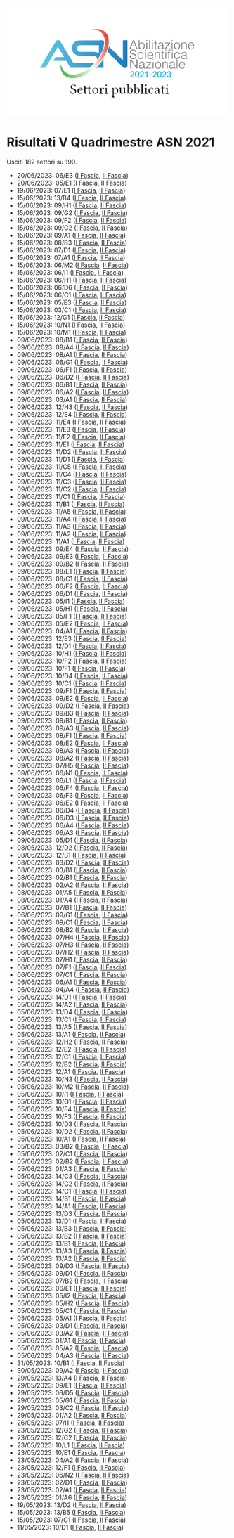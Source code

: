 ![logo](img/logo-2021.png)

# Risultati V Quadrimestre ASN 2021

Usciti 182 settori su 190.

- 20/06/2023: 06/E3 ([I Fascia](https://asn21.cineca.it/pubblico/miur/esito/06%252FE3/1/5), [II Fascia](https://asn21.cineca.it/pubblico/miur/esito/06%252FE3/2/5))
- 20/06/2023: 05/E1 ([I Fascia](https://asn21.cineca.it/pubblico/miur/esito/05%252FE1/1/5), [II Fascia](https://asn21.cineca.it/pubblico/miur/esito/05%252FE1/2/5))
- 19/06/2023: 07/E1 ([I Fascia](https://asn21.cineca.it/pubblico/miur/esito/07%252FE1/1/5), [II Fascia](https://asn21.cineca.it/pubblico/miur/esito/07%252FE1/2/5))
- 15/06/2023: 13/B4 ([I Fascia](https://asn21.cineca.it/pubblico/miur/esito/13%252FB4/1/5), [II Fascia](https://asn21.cineca.it/pubblico/miur/esito/13%252FB4/2/5))
- 15/06/2023: 09/H1 ([I Fascia](https://asn21.cineca.it/pubblico/miur/esito/09%252FH1/1/5), [II Fascia](https://asn21.cineca.it/pubblico/miur/esito/09%252FH1/2/5))
- 15/06/2023: 09/G2 ([I Fascia](https://asn21.cineca.it/pubblico/miur/esito/09%252FG2/1/5), [II Fascia](https://asn21.cineca.it/pubblico/miur/esito/09%252FG2/2/5))
- 15/06/2023: 09/F2 ([I Fascia](https://asn21.cineca.it/pubblico/miur/esito/09%252FF2/1/5), [II Fascia](https://asn21.cineca.it/pubblico/miur/esito/09%252FF2/2/5))
- 15/06/2023: 09/C2 ([I Fascia](https://asn21.cineca.it/pubblico/miur/esito/09%252FC2/1/5), [II Fascia](https://asn21.cineca.it/pubblico/miur/esito/09%252FC2/2/5))
- 15/06/2023: 09/A1 ([I Fascia](https://asn21.cineca.it/pubblico/miur/esito/09%252FA1/1/5), [II Fascia](https://asn21.cineca.it/pubblico/miur/esito/09%252FA1/2/5))
- 15/06/2023: 08/B3 ([I Fascia](https://asn21.cineca.it/pubblico/miur/esito/08%252FB3/1/5), [II Fascia](https://asn21.cineca.it/pubblico/miur/esito/08%252FB3/2/5))
- 15/06/2023: 07/D1 ([I Fascia](https://asn21.cineca.it/pubblico/miur/esito/07%252FD1/1/5), [II Fascia](https://asn21.cineca.it/pubblico/miur/esito/07%252FD1/2/5))
- 15/06/2023: 07/A1 ([I Fascia](https://asn21.cineca.it/pubblico/miur/esito/07%252FA1/1/5), [II Fascia](https://asn21.cineca.it/pubblico/miur/esito/07%252FA1/2/5))
- 15/06/2023: 06/M2 ([I Fascia](https://asn21.cineca.it/pubblico/miur/esito/06%252FM2/1/5), [II Fascia](https://asn21.cineca.it/pubblico/miur/esito/06%252FM2/2/5))
- 15/06/2023: 06/I1 ([I Fascia](https://asn21.cineca.it/pubblico/miur/esito/06%252FI1/1/5), [II Fascia](https://asn21.cineca.it/pubblico/miur/esito/06%252FI1/2/5))
- 15/06/2023: 06/H1 ([I Fascia](https://asn21.cineca.it/pubblico/miur/esito/06%252FH1/1/5), [II Fascia](https://asn21.cineca.it/pubblico/miur/esito/06%252FH1/2/5))
- 15/06/2023: 06/D6 ([I Fascia](https://asn21.cineca.it/pubblico/miur/esito/06%252FD6/1/5), [II Fascia](https://asn21.cineca.it/pubblico/miur/esito/06%252FD6/2/5))
- 15/06/2023: 06/C1 ([I Fascia](https://asn21.cineca.it/pubblico/miur/esito/06%252FC1/1/5), [II Fascia](https://asn21.cineca.it/pubblico/miur/esito/06%252FC1/2/5))
- 15/06/2023: 05/E3 ([I Fascia](https://asn21.cineca.it/pubblico/miur/esito/05%252FE3/1/5), [II Fascia](https://asn21.cineca.it/pubblico/miur/esito/05%252FE3/2/5))
- 15/06/2023: 03/C1 ([I Fascia](https://asn21.cineca.it/pubblico/miur/esito/03%252FC1/1/5), [II Fascia](https://asn21.cineca.it/pubblico/miur/esito/03%252FC1/2/5))
- 15/06/2023: 12/G1 ([I Fascia](https://asn21.cineca.it/pubblico/miur/esito/12%252FG1/1/5), [II Fascia](https://asn21.cineca.it/pubblico/miur/esito/12%252FG1/2/5))
- 15/06/2023: 10/N1 ([I Fascia](https://asn21.cineca.it/pubblico/miur/esito/10%252FN1/1/5), [II Fascia](https://asn21.cineca.it/pubblico/miur/esito/10%252FN1/2/5))
- 15/06/2023: 10/M1 ([I Fascia](https://asn21.cineca.it/pubblico/miur/esito/10%252FM1/1/5), [II Fascia](https://asn21.cineca.it/pubblico/miur/esito/10%252FM1/2/5))
- 09/06/2023: 08/B1 ([I Fascia](https://asn21.cineca.it/pubblico/miur/esito/08%252FB1/1/5), [II Fascia](https://asn21.cineca.it/pubblico/miur/esito/08%252FB1/2/5))
- 09/06/2023: 08/A4 ([I Fascia](https://asn21.cineca.it/pubblico/miur/esito/08%252FA4/1/5), [II Fascia](https://asn21.cineca.it/pubblico/miur/esito/08%252FA4/2/5))
- 09/06/2023: 08/A1 ([I Fascia](https://asn21.cineca.it/pubblico/miur/esito/08%252FA1/1/5), [II Fascia](https://asn21.cineca.it/pubblico/miur/esito/08%252FA1/2/5))
- 09/06/2023: 06/G1 ([I Fascia](https://asn21.cineca.it/pubblico/miur/esito/06%252FG1/1/5), [II Fascia](https://asn21.cineca.it/pubblico/miur/esito/06%252FG1/2/5))
- 09/06/2023: 06/F1 ([I Fascia](https://asn21.cineca.it/pubblico/miur/esito/06%252FF1/1/5), [II Fascia](https://asn21.cineca.it/pubblico/miur/esito/06%252FF1/2/5))
- 09/06/2023: 06/D2 ([I Fascia](https://asn21.cineca.it/pubblico/miur/esito/06%252FD2/1/5), [II Fascia](https://asn21.cineca.it/pubblico/miur/esito/06%252FD2/2/5))
- 09/06/2023: 06/B1 ([I Fascia](https://asn21.cineca.it/pubblico/miur/esito/06%252FB1/1/5), [II Fascia](https://asn21.cineca.it/pubblico/miur/esito/06%252FB1/2/5))
- 09/06/2023: 06/A2 ([I Fascia](https://asn21.cineca.it/pubblico/miur/esito/06%252FA2/1/5), [II Fascia](https://asn21.cineca.it/pubblico/miur/esito/06%252FA2/2/5))
- 09/06/2023: 03/A1 ([I Fascia](https://asn21.cineca.it/pubblico/miur/esito/03%252FA1/1/5), [II Fascia](https://asn21.cineca.it/pubblico/miur/esito/03%252FA1/2/5))
- 09/06/2023: 12/H3 ([I Fascia](https://asn21.cineca.it/pubblico/miur/esito/12%252FH3/1/5), [II Fascia](https://asn21.cineca.it/pubblico/miur/esito/12%252FH3/2/5))
- 09/06/2023: 12/E4 ([I Fascia](https://asn21.cineca.it/pubblico/miur/esito/12%252FE4/1/5), [II Fascia](https://asn21.cineca.it/pubblico/miur/esito/12%252FE4/2/5))
- 09/06/2023: 11/E4 ([I Fascia](https://asn21.cineca.it/pubblico/miur/esito/11%252FE4/1/5), [II Fascia](https://asn21.cineca.it/pubblico/miur/esito/11%252FE4/2/5))
- 09/06/2023: 11/E3 ([I Fascia](https://asn21.cineca.it/pubblico/miur/esito/11%252FE3/1/5), [II Fascia](https://asn21.cineca.it/pubblico/miur/esito/11%252FE3/2/5))
- 09/06/2023: 11/E2 ([I Fascia](https://asn21.cineca.it/pubblico/miur/esito/11%252FE2/1/5), [II Fascia](https://asn21.cineca.it/pubblico/miur/esito/11%252FE2/2/5))
- 09/06/2023: 11/E1 ([I Fascia](https://asn21.cineca.it/pubblico/miur/esito/11%252FE1/1/5), [II Fascia](https://asn21.cineca.it/pubblico/miur/esito/11%252FE1/2/5))
- 09/06/2023: 11/D2 ([I Fascia](https://asn21.cineca.it/pubblico/miur/esito/11%252FD2/1/5), [II Fascia](https://asn21.cineca.it/pubblico/miur/esito/11%252FD2/2/5))
- 09/06/2023: 11/D1 ([I Fascia](https://asn21.cineca.it/pubblico/miur/esito/11%252FD1/1/5), [II Fascia](https://asn21.cineca.it/pubblico/miur/esito/11%252FD1/2/5))
- 09/06/2023: 11/C5 ([I Fascia](https://asn21.cineca.it/pubblico/miur/esito/11%252FC5/1/5), [II Fascia](https://asn21.cineca.it/pubblico/miur/esito/11%252FC5/2/5))
- 09/06/2023: 11/C4 ([I Fascia](https://asn21.cineca.it/pubblico/miur/esito/11%252FC4/1/5), [II Fascia](https://asn21.cineca.it/pubblico/miur/esito/11%252FC4/2/5))
- 09/06/2023: 11/C3 ([I Fascia](https://asn21.cineca.it/pubblico/miur/esito/11%252FC3/1/5), [II Fascia](https://asn21.cineca.it/pubblico/miur/esito/11%252FC3/2/5))
- 09/06/2023: 11/C2 ([I Fascia](https://asn21.cineca.it/pubblico/miur/esito/11%252FC2/1/5), [II Fascia](https://asn21.cineca.it/pubblico/miur/esito/11%252FC2/2/5))
- 09/06/2023: 11/C1 ([I Fascia](https://asn21.cineca.it/pubblico/miur/esito/11%252FC1/1/5), [II Fascia](https://asn21.cineca.it/pubblico/miur/esito/11%252FC1/2/5))
- 09/06/2023: 11/B1 ([I Fascia](https://asn21.cineca.it/pubblico/miur/esito/11%252FB1/1/5), [II Fascia](https://asn21.cineca.it/pubblico/miur/esito/11%252FB1/2/5))
- 09/06/2023: 11/A5 ([I Fascia](https://asn21.cineca.it/pubblico/miur/esito/11%252FA5/1/5), [II Fascia](https://asn21.cineca.it/pubblico/miur/esito/11%252FA5/2/5))
- 09/06/2023: 11/A4 ([I Fascia](https://asn21.cineca.it/pubblico/miur/esito/11%252FA4/1/5), [II Fascia](https://asn21.cineca.it/pubblico/miur/esito/11%252FA4/2/5))
- 09/06/2023: 11/A3 ([I Fascia](https://asn21.cineca.it/pubblico/miur/esito/11%252FA3/1/5), [II Fascia](https://asn21.cineca.it/pubblico/miur/esito/11%252FA3/2/5))
- 09/06/2023: 11/A2 ([I Fascia](https://asn21.cineca.it/pubblico/miur/esito/11%252FA2/1/5), [II Fascia](https://asn21.cineca.it/pubblico/miur/esito/11%252FA2/2/5))
- 09/06/2023: 11/A1 ([I Fascia](https://asn21.cineca.it/pubblico/miur/esito/11%252FA1/1/5), [II Fascia](https://asn21.cineca.it/pubblico/miur/esito/11%252FA1/2/5))
- 09/06/2023: 09/E4 ([I Fascia](https://asn21.cineca.it/pubblico/miur/esito/09%252FE4/1/5), [II Fascia](https://asn21.cineca.it/pubblico/miur/esito/09%252FE4/2/5))
- 09/06/2023: 09/E3 ([I Fascia](https://asn21.cineca.it/pubblico/miur/esito/09%252FE3/1/5), [II Fascia](https://asn21.cineca.it/pubblico/miur/esito/09%252FE3/2/5))
- 09/06/2023: 09/B2 ([I Fascia](https://asn21.cineca.it/pubblico/miur/esito/09%252FB2/1/5), [II Fascia](https://asn21.cineca.it/pubblico/miur/esito/09%252FB2/2/5))
- 09/06/2023: 08/E1 ([I Fascia](https://asn21.cineca.it/pubblico/miur/esito/08%252FE1/1/5), [II Fascia](https://asn21.cineca.it/pubblico/miur/esito/08%252FE1/2/5))
- 09/06/2023: 08/C1 ([I Fascia](https://asn21.cineca.it/pubblico/miur/esito/08%252FC1/1/5), [II Fascia](https://asn21.cineca.it/pubblico/miur/esito/08%252FC1/2/5))
- 09/06/2023: 06/F2 ([I Fascia](https://asn21.cineca.it/pubblico/miur/esito/06%252FF2/1/5), [II Fascia](https://asn21.cineca.it/pubblico/miur/esito/06%252FF2/2/5))
- 09/06/2023: 06/D1 ([I Fascia](https://asn21.cineca.it/pubblico/miur/esito/06%252FD1/1/5), [II Fascia](https://asn21.cineca.it/pubblico/miur/esito/06%252FD1/2/5))
- 09/06/2023: 05/I1 ([I Fascia](https://asn21.cineca.it/pubblico/miur/esito/05%252FI1/1/5), [II Fascia](https://asn21.cineca.it/pubblico/miur/esito/05%252FI1/2/5))
- 09/06/2023: 05/H1 ([I Fascia](https://asn21.cineca.it/pubblico/miur/esito/05%252FH1/1/5), [II Fascia](https://asn21.cineca.it/pubblico/miur/esito/05%252FH1/2/5))
- 09/06/2023: 05/F1 ([I Fascia](https://asn21.cineca.it/pubblico/miur/esito/05%252FF1/1/5), [II Fascia](https://asn21.cineca.it/pubblico/miur/esito/05%252FF1/2/5))
- 09/06/2023: 05/E2 ([I Fascia](https://asn21.cineca.it/pubblico/miur/esito/05%252FE2/1/5), [II Fascia](https://asn21.cineca.it/pubblico/miur/esito/05%252FE2/2/5))
- 09/06/2023: 04/A1 ([I Fascia](https://asn21.cineca.it/pubblico/miur/esito/04%252FA1/1/5), [II Fascia](https://asn21.cineca.it/pubblico/miur/esito/04%252FA1/2/5))
- 09/06/2023: 12/E3 ([I Fascia](https://asn21.cineca.it/pubblico/miur/esito/12%252FE3/1/5), [II Fascia](https://asn21.cineca.it/pubblico/miur/esito/12%252FE3/2/5))
- 09/06/2023: 12/D1 ([I Fascia](https://asn21.cineca.it/pubblico/miur/esito/12%252FD1/1/5), [II Fascia](https://asn21.cineca.it/pubblico/miur/esito/12%252FD1/2/5))
- 09/06/2023: 10/H1 ([I Fascia](https://asn21.cineca.it/pubblico/miur/esito/10%252FH1/1/5), [II Fascia](https://asn21.cineca.it/pubblico/miur/esito/10%252FH1/2/5))
- 09/06/2023: 10/F2 ([I Fascia](https://asn21.cineca.it/pubblico/miur/esito/10%252FF2/1/5), [II Fascia](https://asn21.cineca.it/pubblico/miur/esito/10%252FF2/2/5))
- 09/06/2023: 10/F1 ([I Fascia](https://asn21.cineca.it/pubblico/miur/esito/10%252FF1/1/5), [II Fascia](https://asn21.cineca.it/pubblico/miur/esito/10%252FF1/2/5))
- 09/06/2023: 10/D4 ([I Fascia](https://asn21.cineca.it/pubblico/miur/esito/10%252FD4/1/5), [II Fascia](https://asn21.cineca.it/pubblico/miur/esito/10%252FD4/2/5))
- 09/06/2023: 10/C1 ([I Fascia](https://asn21.cineca.it/pubblico/miur/esito/10%252FC1/1/5), [II Fascia](https://asn21.cineca.it/pubblico/miur/esito/10%252FC1/2/5))
- 09/06/2023: 09/F1 ([I Fascia](https://asn21.cineca.it/pubblico/miur/esito/09%252FF1/1/5), [II Fascia](https://asn21.cineca.it/pubblico/miur/esito/09%252FF1/2/5))
- 09/06/2023: 09/E2 ([I Fascia](https://asn21.cineca.it/pubblico/miur/esito/09%252FE2/1/5), [II Fascia](https://asn21.cineca.it/pubblico/miur/esito/09%252FE2/2/5))
- 09/06/2023: 09/D2 ([I Fascia](https://asn21.cineca.it/pubblico/miur/esito/09%252FD2/1/5), [II Fascia](https://asn21.cineca.it/pubblico/miur/esito/09%252FD2/2/5))
- 09/06/2023: 09/B3 ([I Fascia](https://asn21.cineca.it/pubblico/miur/esito/09%252FB3/1/5), [II Fascia](https://asn21.cineca.it/pubblico/miur/esito/09%252FB3/2/5))
- 09/06/2023: 09/B1 ([I Fascia](https://asn21.cineca.it/pubblico/miur/esito/09%252FB1/1/5), [II Fascia](https://asn21.cineca.it/pubblico/miur/esito/09%252FB1/2/5))
- 09/06/2023: 09/A3 ([I Fascia](https://asn21.cineca.it/pubblico/miur/esito/09%252FA3/1/5), [II Fascia](https://asn21.cineca.it/pubblico/miur/esito/09%252FA3/2/5))
- 09/06/2023: 08/F1 ([I Fascia](https://asn21.cineca.it/pubblico/miur/esito/08%252FF1/1/5), [II Fascia](https://asn21.cineca.it/pubblico/miur/esito/08%252FF1/2/5))
- 09/06/2023: 08/E2 ([I Fascia](https://asn21.cineca.it/pubblico/miur/esito/08%252FE2/1/5), [II Fascia](https://asn21.cineca.it/pubblico/miur/esito/08%252FE2/2/5))
- 09/06/2023: 08/A3 ([I Fascia](https://asn21.cineca.it/pubblico/miur/esito/08%252FA3/1/5), [II Fascia](https://asn21.cineca.it/pubblico/miur/esito/08%252FA3/2/5))
- 09/06/2023: 08/A2 ([I Fascia](https://asn21.cineca.it/pubblico/miur/esito/08%252FA2/1/5), [II Fascia](https://asn21.cineca.it/pubblico/miur/esito/08%252FA2/2/5))
- 09/06/2023: 07/H5 ([I Fascia](https://asn21.cineca.it/pubblico/miur/esito/07%252FH5/1/5), [II Fascia](https://asn21.cineca.it/pubblico/miur/esito/07%252FH5/2/5))
- 09/06/2023: 06/N1 ([I Fascia](https://asn21.cineca.it/pubblico/miur/esito/06%252FN1/1/5), [II Fascia](https://asn21.cineca.it/pubblico/miur/esito/06%252FN1/2/5))
- 09/06/2023: 06/L1 ([I Fascia](https://asn21.cineca.it/pubblico/miur/esito/06%252FL1/1/5), [II Fascia](https://asn21.cineca.it/pubblico/miur/esito/06%252FL1/2/5))
- 09/06/2023: 06/F4 ([I Fascia](https://asn21.cineca.it/pubblico/miur/esito/06%252FF4/1/5), [II Fascia](https://asn21.cineca.it/pubblico/miur/esito/06%252FF4/2/5))
- 09/06/2023: 06/F3 ([I Fascia](https://asn21.cineca.it/pubblico/miur/esito/06%252FF3/1/5), [II Fascia](https://asn21.cineca.it/pubblico/miur/esito/06%252FF3/2/5))
- 09/06/2023: 06/E2 ([I Fascia](https://asn21.cineca.it/pubblico/miur/esito/06%252FE2/1/5), [II Fascia](https://asn21.cineca.it/pubblico/miur/esito/06%252FE2/2/5))
- 09/06/2023: 06/D4 ([I Fascia](https://asn21.cineca.it/pubblico/miur/esito/06%252FD4/1/5), [II Fascia](https://asn21.cineca.it/pubblico/miur/esito/06%252FD4/2/5))
- 09/06/2023: 06/D3 ([I Fascia](https://asn21.cineca.it/pubblico/miur/esito/06%252FD3/1/5), [II Fascia](https://asn21.cineca.it/pubblico/miur/esito/06%252FD3/2/5))
- 09/06/2023: 06/A4 ([I Fascia](https://asn21.cineca.it/pubblico/miur/esito/06%252FA4/1/5), [II Fascia](https://asn21.cineca.it/pubblico/miur/esito/06%252FA4/2/5))
- 09/06/2023: 06/A3 ([I Fascia](https://asn21.cineca.it/pubblico/miur/esito/06%252FA3/1/5), [II Fascia](https://asn21.cineca.it/pubblico/miur/esito/06%252FA3/2/5))
- 09/06/2023: 05/D1 ([I Fascia](https://asn21.cineca.it/pubblico/miur/esito/05%252FD1/1/5), [II Fascia](https://asn21.cineca.it/pubblico/miur/esito/05%252FD1/2/5))
- 08/06/2023: 12/D2 ([I Fascia](https://asn21.cineca.it/pubblico/miur/esito/12%252FD2/1/5), [II Fascia](https://asn21.cineca.it/pubblico/miur/esito/12%252FD2/2/5))
- 08/06/2023: 12/B1 ([I Fascia](https://asn21.cineca.it/pubblico/miur/esito/12%252FB1/1/5), [II Fascia](https://asn21.cineca.it/pubblico/miur/esito/12%252FB1/2/5))
- 08/06/2023: 03/D2 ([I Fascia](https://asn21.cineca.it/pubblico/miur/esito/03%252FD2/1/5), [II Fascia](https://asn21.cineca.it/pubblico/miur/esito/03%252FD2/2/5))
- 08/06/2023: 03/B1 ([I Fascia](https://asn21.cineca.it/pubblico/miur/esito/03%252FB1/1/5), [II Fascia](https://asn21.cineca.it/pubblico/miur/esito/03%252FB1/2/5))
- 08/06/2023: 02/B1 ([I Fascia](https://asn21.cineca.it/pubblico/miur/esito/02%252FB1/1/5), [II Fascia](https://asn21.cineca.it/pubblico/miur/esito/02%252FB1/2/5))
- 08/06/2023: 02/A2 ([I Fascia](https://asn21.cineca.it/pubblico/miur/esito/02%252FA2/1/5), [II Fascia](https://asn21.cineca.it/pubblico/miur/esito/02%252FA2/2/5))
- 08/06/2023: 01/A5 ([I Fascia](https://asn21.cineca.it/pubblico/miur/esito/01%252FA5/1/5), [II Fascia](https://asn21.cineca.it/pubblico/miur/esito/01%252FA5/2/5))
- 08/06/2023: 01/A4 ([I Fascia](https://asn21.cineca.it/pubblico/miur/esito/01%252FA4/1/5), [II Fascia](https://asn21.cineca.it/pubblico/miur/esito/01%252FA4/2/5))
- 06/06/2023: 07/B1 ([I Fascia](https://asn21.cineca.it/pubblico/miur/esito/07%252FB1/1/5), [II Fascia](https://asn21.cineca.it/pubblico/miur/esito/07%252FB1/2/5))
- 06/06/2023: 09/G1 ([I Fascia](https://asn21.cineca.it/pubblico/miur/esito/09%252FG1/1/5), [II Fascia](https://asn21.cineca.it/pubblico/miur/esito/09%252FG1/2/5))
- 06/06/2023: 09/C1 ([I Fascia](https://asn21.cineca.it/pubblico/miur/esito/09%252FC1/1/5), [II Fascia](https://asn21.cineca.it/pubblico/miur/esito/09%252FC1/2/5))
- 06/06/2023: 08/B2 ([I Fascia](https://asn21.cineca.it/pubblico/miur/esito/08%252FB2/1/5), [II Fascia](https://asn21.cineca.it/pubblico/miur/esito/08%252FB2/2/5))
- 06/06/2023: 07/H4 ([I Fascia](https://asn21.cineca.it/pubblico/miur/esito/07%252FH4/1/5), [II Fascia](https://asn21.cineca.it/pubblico/miur/esito/07%252FH4/2/5))
- 06/06/2023: 07/H3 ([I Fascia](https://asn21.cineca.it/pubblico/miur/esito/07%252FH3/1/5), [II Fascia](https://asn21.cineca.it/pubblico/miur/esito/07%252FH3/2/5))
- 06/06/2023: 07/H2 ([I Fascia](https://asn21.cineca.it/pubblico/miur/esito/07%252FH2/1/5), [II Fascia](https://asn21.cineca.it/pubblico/miur/esito/07%252FH2/2/5))
- 06/06/2023: 07/H1 ([I Fascia](https://asn21.cineca.it/pubblico/miur/esito/07%252FH1/1/5), [II Fascia](https://asn21.cineca.it/pubblico/miur/esito/07%252FH1/2/5))
- 06/06/2023: 07/F1 ([I Fascia](https://asn21.cineca.it/pubblico/miur/esito/07%252FF1/1/5), [II Fascia](https://asn21.cineca.it/pubblico/miur/esito/07%252FF1/2/5))
- 06/06/2023: 07/C1 ([I Fascia](https://asn21.cineca.it/pubblico/miur/esito/07%252FC1/1/5), [II Fascia](https://asn21.cineca.it/pubblico/miur/esito/07%252FC1/2/5))
- 06/06/2023: 06/A1 ([I Fascia](https://asn21.cineca.it/pubblico/miur/esito/06%252FA1/1/5), [II Fascia](https://asn21.cineca.it/pubblico/miur/esito/06%252FA1/2/5))
- 06/06/2023: 04/A4 ([I Fascia](https://asn21.cineca.it/pubblico/miur/esito/04%252FA4/1/5), [II Fascia](https://asn21.cineca.it/pubblico/miur/esito/04%252FA4/2/5))
- 05/06/2023: 14/D1 ([I Fascia](https://asn21.cineca.it/pubblico/miur/esito/14%252FD1/1/5), [II Fascia](https://asn21.cineca.it/pubblico/miur/esito/14%252FD1/2/5))
- 05/06/2023: 14/A2 ([I Fascia](https://asn21.cineca.it/pubblico/miur/esito/14%252FA2/1/5), [II Fascia](https://asn21.cineca.it/pubblico/miur/esito/14%252FA2/2/5))
- 05/06/2023: 13/D4 ([I Fascia](https://asn21.cineca.it/pubblico/miur/esito/13%252FD4/1/5), [II Fascia](https://asn21.cineca.it/pubblico/miur/esito/13%252FD4/2/5))
- 05/06/2023: 13/C1 ([I Fascia](https://asn21.cineca.it/pubblico/miur/esito/13%252FC1/1/5), [II Fascia](https://asn21.cineca.it/pubblico/miur/esito/13%252FC1/2/5))
- 05/06/2023: 13/A5 ([I Fascia](https://asn21.cineca.it/pubblico/miur/esito/13%252FA5/1/5), [II Fascia](https://asn21.cineca.it/pubblico/miur/esito/13%252FA5/2/5))
- 05/06/2023: 13/A1 ([I Fascia](https://asn21.cineca.it/pubblico/miur/esito/13%252FA1/1/5), [II Fascia](https://asn21.cineca.it/pubblico/miur/esito/13%252FA1/2/5))
- 05/06/2023: 12/H2 ([I Fascia](https://asn21.cineca.it/pubblico/miur/esito/12%252FH2/1/5), [II Fascia](https://asn21.cineca.it/pubblico/miur/esito/12%252FH2/2/5))
- 05/06/2023: 12/E2 ([I Fascia](https://asn21.cineca.it/pubblico/miur/esito/12%252FE2/1/5), [II Fascia](https://asn21.cineca.it/pubblico/miur/esito/12%252FE2/2/5))
- 05/06/2023: 12/C1 ([I Fascia](https://asn21.cineca.it/pubblico/miur/esito/12%252FC1/1/5), [II Fascia](https://asn21.cineca.it/pubblico/miur/esito/12%252FC1/2/5))
- 05/06/2023: 12/B2 ([I Fascia](https://asn21.cineca.it/pubblico/miur/esito/12%252FB2/1/5), [II Fascia](https://asn21.cineca.it/pubblico/miur/esito/12%252FB2/2/5))
- 05/06/2023: 12/A1 ([I Fascia](https://asn21.cineca.it/pubblico/miur/esito/12%252FA1/1/5), [II Fascia](https://asn21.cineca.it/pubblico/miur/esito/12%252FA1/2/5))
- 05/06/2023: 10/N3 ([I Fascia](https://asn21.cineca.it/pubblico/miur/esito/10%252FN3/1/5), [II Fascia](https://asn21.cineca.it/pubblico/miur/esito/10%252FN3/2/5))
- 05/06/2023: 10/M2 ([I Fascia](https://asn21.cineca.it/pubblico/miur/esito/10%252FM2/1/5), [II Fascia](https://asn21.cineca.it/pubblico/miur/esito/10%252FM2/2/5))
- 05/06/2023: 10/I1 ([I Fascia](https://asn21.cineca.it/pubblico/miur/esito/10%252FI1/1/5), [II Fascia](https://asn21.cineca.it/pubblico/miur/esito/10%252FI1/2/5))
- 05/06/2023: 10/G1 ([I Fascia](https://asn21.cineca.it/pubblico/miur/esito/10%252FG1/1/5), [II Fascia](https://asn21.cineca.it/pubblico/miur/esito/10%252FG1/2/5))
- 05/06/2023: 10/F4 ([I Fascia](https://asn21.cineca.it/pubblico/miur/esito/10%252FF4/1/5), [II Fascia](https://asn21.cineca.it/pubblico/miur/esito/10%252FF4/2/5))
- 05/06/2023: 10/F3 ([I Fascia](https://asn21.cineca.it/pubblico/miur/esito/10%252FF3/1/5), [II Fascia](https://asn21.cineca.it/pubblico/miur/esito/10%252FF3/2/5))
- 05/06/2023: 10/D3 ([I Fascia](https://asn21.cineca.it/pubblico/miur/esito/10%252FD3/1/5), [II Fascia](https://asn21.cineca.it/pubblico/miur/esito/10%252FD3/2/5))
- 05/06/2023: 10/D2 ([I Fascia](https://asn21.cineca.it/pubblico/miur/esito/10%252FD2/1/5), [II Fascia](https://asn21.cineca.it/pubblico/miur/esito/10%252FD2/2/5))
- 05/06/2023: 10/A1 ([I Fascia](https://asn21.cineca.it/pubblico/miur/esito/10%252FA1/1/5), [II Fascia](https://asn21.cineca.it/pubblico/miur/esito/10%252FA1/2/5))
- 05/06/2023: 03/B2 ([I Fascia](https://asn21.cineca.it/pubblico/miur/esito/03%252FB2/1/5), [II Fascia](https://asn21.cineca.it/pubblico/miur/esito/03%252FB2/2/5))
- 05/06/2023: 02/C1 ([I Fascia](https://asn21.cineca.it/pubblico/miur/esito/02%252FC1/1/5), [II Fascia](https://asn21.cineca.it/pubblico/miur/esito/02%252FC1/2/5))
- 05/06/2023: 02/B2 ([I Fascia](https://asn21.cineca.it/pubblico/miur/esito/02%252FB2/1/5), [II Fascia](https://asn21.cineca.it/pubblico/miur/esito/02%252FB2/2/5))
- 05/06/2023: 01/A3 ([I Fascia](https://asn21.cineca.it/pubblico/miur/esito/01%252FA3/1/5), [II Fascia](https://asn21.cineca.it/pubblico/miur/esito/01%252FA3/2/5))
- 05/06/2023: 14/C3 ([I Fascia](https://asn21.cineca.it/pubblico/miur/esito/14%252FC3/1/5), [II Fascia](https://asn21.cineca.it/pubblico/miur/esito/14%252FC3/2/5))
- 05/06/2023: 14/C2 ([I Fascia](https://asn21.cineca.it/pubblico/miur/esito/14%252FC2/1/5), [II Fascia](https://asn21.cineca.it/pubblico/miur/esito/14%252FC2/2/5))
- 05/06/2023: 14/C1 ([I Fascia](https://asn21.cineca.it/pubblico/miur/esito/14%252FC1/1/5), [II Fascia](https://asn21.cineca.it/pubblico/miur/esito/14%252FC1/2/5))
- 05/06/2023: 14/B1 ([I Fascia](https://asn21.cineca.it/pubblico/miur/esito/14%252FB1/1/5), [II Fascia](https://asn21.cineca.it/pubblico/miur/esito/14%252FB1/2/5))
- 05/06/2023: 14/A1 ([I Fascia](https://asn21.cineca.it/pubblico/miur/esito/14%252FA1/1/5), [II Fascia](https://asn21.cineca.it/pubblico/miur/esito/14%252FA1/2/5))
- 05/06/2023: 13/D3 ([I Fascia](https://asn21.cineca.it/pubblico/miur/esito/13%252FD3/1/5), [II Fascia](https://asn21.cineca.it/pubblico/miur/esito/13%252FD3/2/5))
- 05/06/2023: 13/D1 ([I Fascia](https://asn21.cineca.it/pubblico/miur/esito/13%252FD1/1/5), [II Fascia](https://asn21.cineca.it/pubblico/miur/esito/13%252FD1/2/5))
- 05/06/2023: 13/B3 ([I Fascia](https://asn21.cineca.it/pubblico/miur/esito/13%252FB3/1/5), [II Fascia](https://asn21.cineca.it/pubblico/miur/esito/13%252FB3/2/5))
- 05/06/2023: 13/B2 ([I Fascia](https://asn21.cineca.it/pubblico/miur/esito/13%252FB2/1/5), [II Fascia](https://asn21.cineca.it/pubblico/miur/esito/13%252FB2/2/5))
- 05/06/2023: 13/B1 ([I Fascia](https://asn21.cineca.it/pubblico/miur/esito/13%252FB1/1/5), [II Fascia](https://asn21.cineca.it/pubblico/miur/esito/13%252FB1/2/5))
- 05/06/2023: 13/A3 ([I Fascia](https://asn21.cineca.it/pubblico/miur/esito/13%252FA3/1/5), [II Fascia](https://asn21.cineca.it/pubblico/miur/esito/13%252FA3/2/5))
- 05/06/2023: 13/A2 ([I Fascia](https://asn21.cineca.it/pubblico/miur/esito/13%252FA2/1/5), [II Fascia](https://asn21.cineca.it/pubblico/miur/esito/13%252FA2/2/5))
- 05/06/2023: 09/D3 ([I Fascia](https://asn21.cineca.it/pubblico/miur/esito/09%252FD3/1/5), [II Fascia](https://asn21.cineca.it/pubblico/miur/esito/09%252FD3/2/5))
- 05/06/2023: 09/D1 ([I Fascia](https://asn21.cineca.it/pubblico/miur/esito/09%252FD1/1/5), [II Fascia](https://asn21.cineca.it/pubblico/miur/esito/09%252FD1/2/5))
- 05/06/2023: 07/B2 ([I Fascia](https://asn21.cineca.it/pubblico/miur/esito/07%252FB2/1/5), [II Fascia](https://asn21.cineca.it/pubblico/miur/esito/07%252FB2/2/5))
- 05/06/2023: 06/E1 ([I Fascia](https://asn21.cineca.it/pubblico/miur/esito/06%252FE1/1/5), [II Fascia](https://asn21.cineca.it/pubblico/miur/esito/06%252FE1/2/5))
- 05/06/2023: 05/I2 ([I Fascia](https://asn21.cineca.it/pubblico/miur/esito/05%252FI2/1/5), [II Fascia](https://asn21.cineca.it/pubblico/miur/esito/05%252FI2/2/5))
- 05/06/2023: 05/H2 ([I Fascia](https://asn21.cineca.it/pubblico/miur/esito/05%252FH2/1/5), [II Fascia](https://asn21.cineca.it/pubblico/miur/esito/05%252FH2/2/5))
- 05/06/2023: 05/C1 ([I Fascia](https://asn21.cineca.it/pubblico/miur/esito/05%252FC1/1/5), [II Fascia](https://asn21.cineca.it/pubblico/miur/esito/05%252FC1/2/5))
- 05/06/2023: 05/A1 ([I Fascia](https://asn21.cineca.it/pubblico/miur/esito/05%252FA1/1/5), [II Fascia](https://asn21.cineca.it/pubblico/miur/esito/05%252FA1/2/5))
- 05/06/2023: 03/D1 ([I Fascia](https://asn21.cineca.it/pubblico/miur/esito/03%252FD1/1/5), [II Fascia](https://asn21.cineca.it/pubblico/miur/esito/03%252FD1/2/5))
- 05/06/2023: 03/A2 ([I Fascia](https://asn21.cineca.it/pubblico/miur/esito/03%252FA2/1/5), [II Fascia](https://asn21.cineca.it/pubblico/miur/esito/03%252FA2/2/5))
- 05/06/2023: 01/A1 ([I Fascia](https://asn21.cineca.it/pubblico/miur/esito/01%252FA1/1/5), [II Fascia](https://asn21.cineca.it/pubblico/miur/esito/01%252FA1/2/5))
- 05/06/2023: 05/A2 ([I Fascia](https://asn21.cineca.it/pubblico/miur/esito/05%252FA2/1/5), [II Fascia](https://asn21.cineca.it/pubblico/miur/esito/05%252FA2/2/5))
- 05/06/2023: 04/A3 ([I Fascia](https://asn21.cineca.it/pubblico/miur/esito/04%252FA3/1/5), [II Fascia](https://asn21.cineca.it/pubblico/miur/esito/04%252FA3/2/5))
- 31/05/2023: 10/B1 ([I Fascia](https://asn21.cineca.it/pubblico/miur/esito/10%252FB1/1/5), [II Fascia](https://asn21.cineca.it/pubblico/miur/esito/10%252FB1/2/5))
- 30/05/2023: 09/A2 ([I Fascia](https://asn21.cineca.it/pubblico/miur/esito/09%252FA2/1/5), [II Fascia](https://asn21.cineca.it/pubblico/miur/esito/09%252FA2/2/5))
- 29/05/2023: 13/A4 ([I Fascia](https://asn21.cineca.it/pubblico/miur/esito/13%252FA4/1/5), [II Fascia](https://asn21.cineca.it/pubblico/miur/esito/13%252FA4/2/5))
- 29/05/2023: 09/E1 ([I Fascia](https://asn21.cineca.it/pubblico/miur/esito/09%252FE1/1/5), [II Fascia](https://asn21.cineca.it/pubblico/miur/esito/09%252FE1/2/5))
- 29/05/2023: 06/D5 ([I Fascia](https://asn21.cineca.it/pubblico/miur/esito/06%252FD5/1/5), [II Fascia](https://asn21.cineca.it/pubblico/miur/esito/06%252FD5/2/5))
- 29/05/2023: 05/G1 ([I Fascia](https://asn21.cineca.it/pubblico/miur/esito/05%252FG1/1/5), [II Fascia](https://asn21.cineca.it/pubblico/miur/esito/05%252FG1/2/5))
- 29/05/2023: 03/C2 ([I Fascia](https://asn21.cineca.it/pubblico/miur/esito/03%252FC2/1/5), [II Fascia](https://asn21.cineca.it/pubblico/miur/esito/03%252FC2/2/5))
- 29/05/2023: 01/A2 ([I Fascia](https://asn21.cineca.it/pubblico/miur/esito/01%252FA2/1/5), [II Fascia](https://asn21.cineca.it/pubblico/miur/esito/01%252FA2/2/5))
- 26/05/2023: 07/I1 ([I Fascia](https://asn21.cineca.it/pubblico/miur/esito/07%252FI1/1/5), [II Fascia](https://asn21.cineca.it/pubblico/miur/esito/07%252FI1/2/5))
- 23/05/2023: 12/G2 ([I Fascia](https://asn21.cineca.it/pubblico/miur/esito/12%252FG2/1/5), [II Fascia](https://asn21.cineca.it/pubblico/miur/esito/12%252FG2/2/5))
- 23/05/2023: 12/C2 ([I Fascia](https://asn21.cineca.it/pubblico/miur/esito/12%252FC2/1/5), [II Fascia](https://asn21.cineca.it/pubblico/miur/esito/12%252FC2/2/5))
- 23/05/2023: 10/L1 ([I Fascia](https://asn21.cineca.it/pubblico/miur/esito/10%252FL1/1/5), [II Fascia](https://asn21.cineca.it/pubblico/miur/esito/10%252FL1/2/5))
- 23/05/2023: 10/E1 ([I Fascia](https://asn21.cineca.it/pubblico/miur/esito/10%252FE1/1/5), [II Fascia](https://asn21.cineca.it/pubblico/miur/esito/10%252FE1/2/5))
- 23/05/2023: 04/A2 ([I Fascia](https://asn21.cineca.it/pubblico/miur/esito/04%252FA2/1/5), [II Fascia](https://asn21.cineca.it/pubblico/miur/esito/04%252FA2/2/5))
- 23/05/2023: 12/F1 ([I Fascia](https://asn21.cineca.it/pubblico/miur/esito/12%252FF1/1/5), [II Fascia](https://asn21.cineca.it/pubblico/miur/esito/12%252FF1/2/5))
- 23/05/2023: 06/N2 ([I Fascia](https://asn21.cineca.it/pubblico/miur/esito/06%252FN2/1/5), [II Fascia](https://asn21.cineca.it/pubblico/miur/esito/06%252FN2/2/5))
- 23/05/2023: 02/D1 ([I Fascia](https://asn21.cineca.it/pubblico/miur/esito/02%252FD1/1/5), [II Fascia](https://asn21.cineca.it/pubblico/miur/esito/02%252FD1/2/5))
- 23/05/2023: 02/A1 ([I Fascia](https://asn21.cineca.it/pubblico/miur/esito/02%252FA1/1/5), [II Fascia](https://asn21.cineca.it/pubblico/miur/esito/02%252FA1/2/5))
- 23/05/2023: 01/A6 ([I Fascia](https://asn21.cineca.it/pubblico/miur/esito/01%252FA6/1/5), [II Fascia](https://asn21.cineca.it/pubblico/miur/esito/01%252FA6/2/5))
- 19/05/2023: 13/D2 ([I Fascia](https://asn21.cineca.it/pubblico/miur/esito/13%252FD2/1/5), [II Fascia](https://asn21.cineca.it/pubblico/miur/esito/13%252FD2/2/5))
- 15/05/2023: 13/B5 ([I Fascia](https://asn21.cineca.it/pubblico/miur/esito/13%252FB5/1/5), [II Fascia](https://asn21.cineca.it/pubblico/miur/esito/13%252FB5/2/5))
- 15/05/2023: 07/G1 ([I Fascia](https://asn21.cineca.it/pubblico/miur/esito/07%252FG1/1/5), [II Fascia](https://asn21.cineca.it/pubblico/miur/esito/07%252FG1/2/5))
- 11/05/2023: 10/D1 ([I Fascia](https://asn21.cineca.it/pubblico/miur/esito/10%252FD1/1/5), [II Fascia](https://asn21.cineca.it/pubblico/miur/esito/10%252FD1/2/5))
